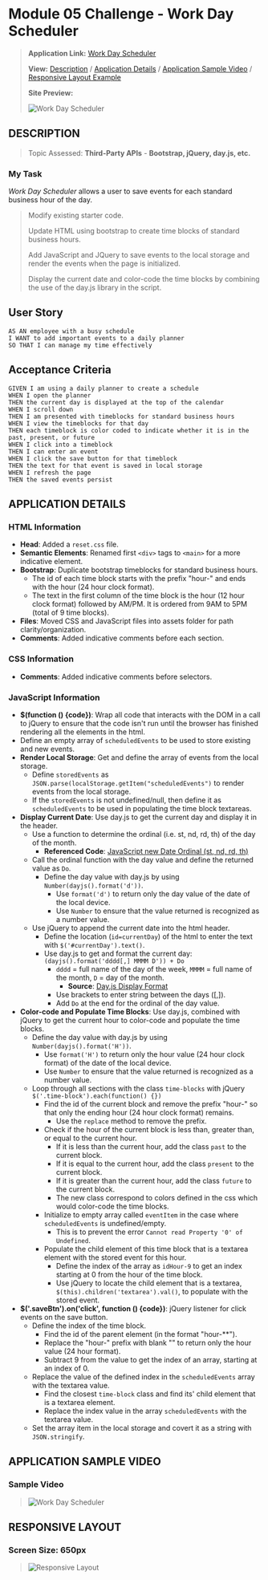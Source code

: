 # Module 05 Challenge - Work Day Scheduler

>**Application Link:** [Work Day Scheduler](https://fannychen623.github.io/Challenge-05-Work-Day-Scheduler/)
>
>**View:** [Description](#description) / [Application Details](#application-details) / [Application Sample Video](#application-sample-video) / [Responsive Layout Example](#responsive-layout)
>
>**Site Preview:**
>
>![Work Day Scheduler](./assets/images/Work%20Day%20Scheduler.png "Work Day Scheduler")
## **DESCRIPTION**
> Topic Assessed: **Third-Party APIs** - **Bootstrap, jQuery, day.js, etc.**
### **My Task**
*Work Day Scheduler* allows a user to save events for each standard business hour of the day.
> Modify existing starter code. 
>
> Update HTML using bootstrap to create time blocks of standard business hours.
> 
> Add JavaScript and JQuery to save events to the local storage and render the events when the page is initialized.
> 
> Display the current date and color-code the time blocks by combining the use of the day.js library in the script.
> 
## User Story
```
AS AN employee with a busy schedule
I WANT to add important events to a daily planner
SO THAT I can manage my time effectively
```

## Acceptance Criteria

```
GIVEN I am using a daily planner to create a schedule
WHEN I open the planner
THEN the current day is displayed at the top of the calendar
WHEN I scroll down
THEN I am presented with timeblocks for standard business hours
WHEN I view the timeblocks for that day
THEN each timeblock is color coded to indicate whether it is in the past, present, or future
WHEN I click into a timeblock
THEN I can enter an event
WHEN I click the save button for that timeblock
THEN the text for that event is saved in local storage
WHEN I refresh the page
THEN the saved events persist
```

## **APPLICATION DETAILS**

### HTML Information
* **Head**: Added a `reset.css` file.
* **Semantic Elements**: Renamed first `<div>` tags to `<main>` for a more indicative element.
* **Bootstrap**: Duplicate bootstrap timeblocks for standard business hours.
  * The id of each time block starts with the prefix "hour-" and ends with the hour (24 hour clock format).
  * The text in the first column of the time block is the hour (12 hour clock format) followed by AM/PM. It is ordered from 9AM to 5PM (total of 9 time blocks).
* **Files**: Moved CSS and JavaScript files into assets folder for path clarity/organization. 
* **Comments**: Added indicative comments before each section.

### CSS Information
* **Comments**: Added indicative comments before selectors.

### JavaScript Information
* **$(function () {code})**: Wrap all code that interacts with the DOM in a call to jQuery to ensure that the code isn't run until the browser has finished rendering all the elements in the html.
* Define an empty array of `scheduledEvents` to be used to store existing and new events.
* **Render Local Storage**: Get and define the array of events from the local storage.
  * Define `storedEvents` as `JSON.parse(localStorage.getItem("scheduledEvents")` to render events from the local storage.
  * If the `storedEvents` is not undefined/null, then define it as `scheduledEvents` to be used in populating the time block textareas.
* **Display Current Date**: Use day.js to get the current day and display it in the header.
  * Use a function to determine the ordinal (i.e. st, nd, rd, th) of the day of the month.
    * **Referenced Code**: [JavaScript new Date Ordinal (st, nd, rd, th)](https://stackoverflow.com/questions/15397372/javascript-new-date-ordinal-st-nd-rd-th)
  * Call the ordinal function with the day value and define the returned value as `Do`.
    * Define the day value with day.js by using `Number(dayjs().format('d'))`.
      * Use `format('d')` to return only the day value of the date of the local device.
      * Use  `Number` to ensure that the value returned is recognized as a number value.
  * Use jQuery to append the current date into the html header.
    * Define the location (`id=currentDay`) of the html to enter the text with `$('#currentDay').text()`.
    * Use day.js to get and format the current day: `(dayjs().format('dddd[,] MMMM D')) + Do`
      * `dddd` = full name of the day of the week, `MMMM` = full name of the month, `D` = day of the month.
        * **Source**: [Day.js Display Format](https://day.js.org/docs/en/display/format)
      * Use brackets to enter string between the days ([,]).
      * Add `Do` at the end for the ordinal of the day value.
* **Color-code and Populate Time Blocks**: Use day.js, combined with jQuery to get the current hour to color-code and populate the time blocks.
  * Define the day value with day.js by using `Number(dayjs().format('H'))`.
      * Use `format('H')` to return only the hour value (24 hour clock format) of the date of the local device.
      * Use  `Number` to ensure that the value returned is recognized as a number value.
  * Loop through all sections with the class `time-blocks` with jQuery `$('.time-block').each(function() {})`
    * Find the id of the current block and remove the prefix "hour-" so that only the ending hour (24 hour clock format) remains.
      * Use the `replace` method to remove the prefix.
    * Check if the hour of the current block is less than, greater than, or equal to the current hour.
      * If it is less than the current hour, add the class `past` to the current block.
      * If it is equal to the current hour, add the class `present` to the current block.
      * If it is greater than the current hour, add the class `future` to the current block.
      * The new class correspond to colors defined in the css which would color-code the time blocks.
    * Initialize to empty array called `eventItem` in the case where `scheduledEvents` is undefined/empty.
      * This is to prevent the error `Cannot read Property '0' of Undefined`.
    * Populate the child element of this time block that is a textarea element with the stored event for this hour.
      * Define the index of the array as `idHour-9` to get an index starting at 0 from the hour of the time block.
      * Use jQuery to locate the child element that is a textarea, `$(this).children('textarea').val()`, to populate with the stored event.
* **$('.saveBtn').on('click', function () {code})**: jQuery listener for click events on the save button.
  * Define the index of the time block.
    * Find the id of the parent element (in the format "hour-**").
    * Replace the "hour-" prefix with blank "" to return only the hour value (24 hour format).
    * Subtract 9 from the value to get the index of an array, starting at an index of 0.
  * Replace the value of the defined index in the `scheduledEvents` array with the textarea value.
    * Find the closest `time-block` class and find its' child element that is a textarea element.
    * Replace the index value in the array `scheduledEvents` with the textarea value.
  * Set the array item in the local storage and covert it as a string with `JSON.stringify`.

## **APPLICATION SAMPLE VIDEO**
### Sample Video
>![Work Day Scheduler](./assets/images/Work%20Day%20Scheduler.gif "Work Day Scheduler")

## **RESPONSIVE LAYOUT**
### Screen Size: 650px
>![Responsive Layout](./assets/images/650px.png "Responsive Layout")